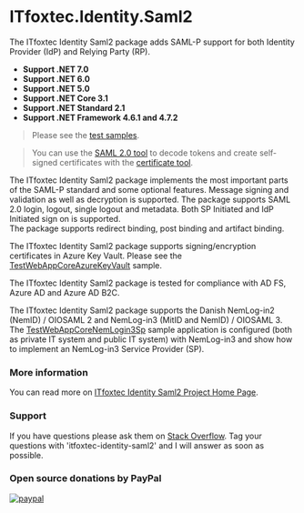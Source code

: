 # ITfoxtec.Identity.Saml2

The ITfoxtec Identity Saml2 package adds SAML-P support for both Identity Provider (IdP) and Relying Party (RP).

* **Support .NET 7.0**
* **Support .NET 6.0**
* **Support .NET 5.0**
* **Support .NET Core 3.1**
* **Support .NET Standard 2.1**
* **Support .NET Framework 4.6.1 and 4.7.2**

> Please see the [test samples](https://github.com/ITfoxtec/ITfoxtec.Identity.Saml2/tree/master/test).

> You can use the [SAML 2.0 tool](https://www.foxids.com/tools/Saml) to decode tokens and create self-signed certificates with the [certificate tool](https://www.foxids.com/tools/Certificate).

The ITfoxtec Identity Saml2 package implements the most important parts of the SAML-P standard and some optional features. 
Message signing and validation as well as decryption is supported. The package supports SAML 2.0 login, logout, single 
logout and metadata. Both SP Initiated and IdP Initiated sign on is supported.  
The package supports redirect binding, post binding and artifact binding.

The ITfoxtec Identity Saml2 package supports signing/encryption certificates in Azure Key Vault. 
Please see the [TestWebAppCoreAzureKeyVault](https://github.com/ITfoxtec/ITfoxtec.Identity.Saml2/tree/master/test/TestWebAppCoreAzureKeyVault) sample. 

The ITfoxtec Identity Saml2 package is tested for compliance with AD FS, Azure AD and Azure AD B2C. 

The ITfoxtec Identity Saml2 package supports the Danish NemLog-in2 (NemID) / OIOSAML 2 and NemLog-in3 (MitID and NemID) / OIOSAML 3.
The [TestWebAppCoreNemLogin3Sp](https://github.com/ITfoxtec/ITfoxtec.Identity.Saml2/tree/master/test/TestWebAppCoreNemLogin3Sp) sample application is configured (both as private IT system and public IT system) with NemLog-in3 and show how to implement an NemLog-in3 Service Provider (SP).

### More information
You can read more on <a href="https://itfoxtec.com/identitysaml2">ITfoxtec Identity Saml2 Project Home Page</a>.

### Support
If you have questions please ask them on <a href="https://stackoverflow.com/questions/tagged/itfoxtec-identity-saml2">Stack Overflow</a>. Tag your questions with 'itfoxtec-identity-saml2' and I will answer as soon as possible.

### Open source donations by PayPal 
[![paypal](https://www.paypalobjects.com/en_US/i/btn/btn_donate_LG.gif)](https://www.paypal.com/donate/?hosted_button_id=QVQN5ZNP2RK4Y)
